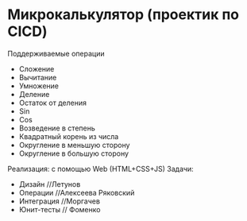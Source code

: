 # Микрокалькулятор (проектик по CICD)

Поддерживаемые операции
+ Сложение
+ Вычитание
+ Умножение
+ Деление
+ Остаток от деления
+ Sin
+ Cos
+ Возведение в степень
+ Квадратный корень из числа
+ Округление в меньшую сторону
+ Округление в большую сторону

Реализация: с помощью Web (HTML+CSS+JS)
Задачи:
+ Дизайн //Летунов
+ Операции //Алексеева Ряковский
+ Интеграция //Моргачев
+ Юнит-тесты // Фоменко


